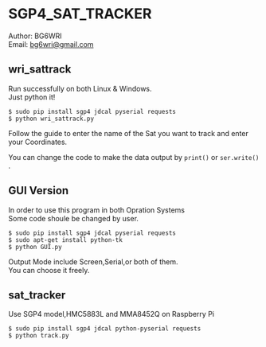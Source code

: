 # SGP4_SAT_TRACKER
Author: BG6WRI  
Email: <bg6wri@gmail.com>  

## wri_sattrack
Run successfully on both Linux & Windows.  
Just python it!  

```
$ sudo pip install sgp4 jdcal pyserial requests  
$ python wri_sattrack.py  
```
Follow the guide to enter the name of the Sat you want to track and enter your Coordinates.  

You can change the code to make the data output by `print()` or `ser.write()` .

## GUI Version
In order to use this program in both Opration Systems  
Some code shoule be changed by user.
```
$ sudo pip install sgp4 jdcal pyserial requests 
$ sudo apt-get install python-tk  
$ python GUI.py  
```
Output Mode include Screen,Serial,or both of them.  
You can choose it freely. 

## sat_tracker
Use SGP4 model,HMC5883L and MMA8452Q on Raspberry Pi  
```
$ sudo pip install sgp4 jdcal python-pyserial requests  
$ python track.py
```
